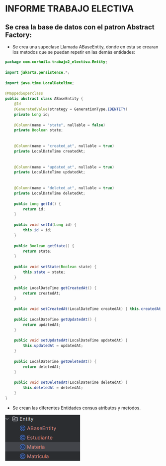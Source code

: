# INFORME TRABAJO ELECTIVA

## Se crea la base de datos con el patron Abstract Factory:


* Se crea una supeclase Llamada ABaseEntity, donde en esta se crearan los metodos que se puedan repetir en las demás entidades:

````` Java
package com.corhuila.trabajo2_electiva.Entity;

import jakarta.persistence.*;

import java.time.LocalDateTime;

@MappedSuperclass
public abstract class ABaseEntity {
    @Id
    @GeneratedValue(strategy = GenerationType.IDENTITY)
    private Long id;

    @Column(name = "state", nullable = false)
    private Boolean state;


    @Column(name = "created_at", nullable = true)
    private LocalDateTime createdAt;


    @Column(name = "updated_at", nullable = true)
    private LocalDateTime updatedAt;


    @Column(name = "deleted_at", nullable = true)
    private LocalDateTime deletedAt;

    public Long getId() {
        return id;
    }

    public void setId(Long id) {
        this.id = id;
    }

    public Boolean getState() {
        return state;
    }

    public void setState(Boolean state) {
        this.state = state;
    }

    public LocalDateTime getCreatedAt() {
        return createdAt;
    }

    public void setCreatedAt(LocalDateTime createdAt) { this.createdAt = createdAt;  }

    public LocalDateTime getUpdatedAt() {
        return updatedAt;
    }

    public void setUpdatedAt(LocalDateTime updatedAt) {
        this.updatedAt = updatedAt;
    }

    public LocalDateTime getDeletedAt() {
        return deletedAt;
    }

    public void setDeletedAt(LocalDateTime deletedAt) {
        this.deletedAt = deletedAt;
    }
}

`````
* Se crean las diferentes Entidades consus atributos y metodos.

![img.png](img.png)